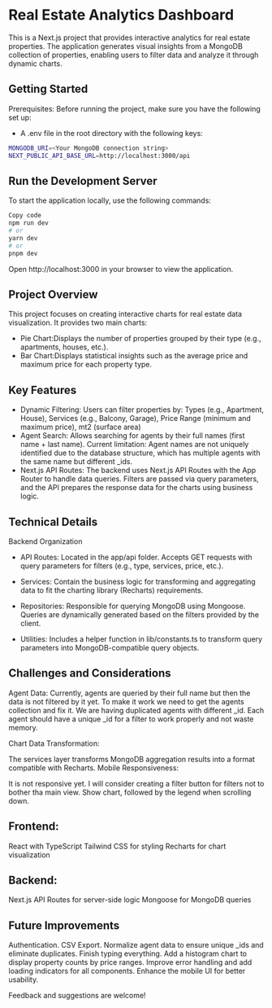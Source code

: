 # Real Estate Analytics Dashboard

This is a Next.js project that provides interactive analytics for real estate properties. The application generates visual insights from a MongoDB collection of properties, enabling users to filter data and analyze it through dynamic charts.

## Getting Started

Prerequisites:
Before running the project, make sure you have the following set up:

- A .env file in the root directory with the following keys:

```bash
MONGODB_URI=<Your MongoDB connection string>
NEXT_PUBLIC_API_BASE_URL=http://localhost:3000/api
```

## Run the Development Server

To start the application locally, use the following commands:

```bash
Copy code
npm run dev
# or
yarn dev
# or
pnpm dev
```

Open http://localhost:3000 in your browser to view the application.

## Project Overview

This project focuses on creating interactive charts for real estate data visualization. It provides two main charts:

- Pie Chart:Displays the number of properties grouped by their type (e.g., apartments, houses, etc.).
- Bar Chart:Displays statistical insights such as the average price and maximum price for each property type.

## Key Features

- Dynamic Filtering:
  Users can filter properties by: Types (e.g., Apartment, House), Services (e.g., Balcony, Garage), Price Range (minimum and maximum price), mt2 (surface area)
- Agent Search: Allows searching for agents by their full names (first name + last name).
  Current limitation: Agent names are not uniquely identified due to the database structure, which has multiple agents with the same name but different \_ids.
- Next.js API Routes: The backend uses Next.js API Routes with the App Router to handle data queries. Filters are passed via query parameters, and the API prepares the response data for the charts using business logic.

## Technical Details

Backend Organization

- API Routes:
  Located in the app/api folder.
  Accepts GET requests with query parameters for filters (e.g., type, services, price, etc.).
- Services:
  Contain the business logic for transforming and aggregating data to fit the charting library (Recharts) requirements.

- Repositories:
  Responsible for querying MongoDB using Mongoose. Queries are dynamically generated based on the filters provided by the client.

- Utilities:
  Includes a helper function in lib/constants.ts to transform query parameters into MongoDB-compatible query objects.

## Challenges and Considerations

Agent Data:
Currently, agents are queried by their full name but then the data is not filtered by it yet. To make it work we need to get the agents collection and fix it. We are having duplicated agents with different \_id. Each agent should have a unique \_id for a filter to work properly and not waste memory.

Chart Data Transformation:

The services layer transforms MongoDB aggregation results into a format compatible with Recharts.
Mobile Responsiveness:

It is not responsive yet.
I will consider creating a filter button for filters not to bother tha main view. Show chart, followed by the legend when scrolling down.

## Frontend:

React with TypeScript
Tailwind CSS for styling
Recharts for chart visualization

## Backend:

Next.js API Routes for server-side logic
Mongoose for MongoDB queries

## Future Improvements

Authentication.
CSV Export.
Normalize agent data to ensure unique \_ids and eliminate duplicates.
Finish typing everything.
Add a histogram chart to display property counts by price ranges.
Improve error handling and add loading indicators for all components.
Enhance the mobile UI for better usability.

Feedback and suggestions are welcome!
